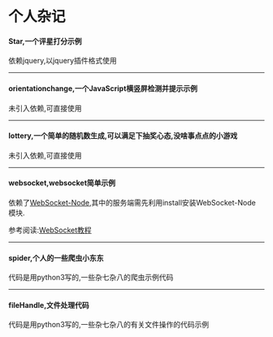 个人杂记
====

#### Star,一个评星打分示例

依赖jquery,以jquery插件格式使用

---

#### orientationchange,一个JavaScript横竖屏检测并提示示例

未引入依赖,可直接使用

---

#### lottery,一个简单的随机数生成,可以满足下抽奖心态,没啥事点点的小游戏

未引入依赖,可直接使用

---

#### websocket,websocket简单示例

依赖了[WebSocket-Node](https://github.com/theturtle32/WebSocket-Node),其中的服务端需先利用install安装WebSocket-Node
模块.

参考阅读:[WebSocket教程](http://www.ruanyifeng.com/blog/2017/05/websocket.html)

---

#### spider,个人的一些爬虫小东东

代码是用python3写的,一些杂七杂八的爬虫示例代码

---

#### fileHandle,文件处理代码

代码是用python3写的,一些杂七杂八的有关文件操作的代码示例